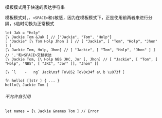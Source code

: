 模板模式用于快速的表达字符串

模板模式对`,`、`<SPACE>`和`$`敏感，因为在模板模式下，正是使用前两者来进行分隔，`$`临时切换为正常模式

```
let Jak = "Holp"
[\ Jackie Tom &Jak ] // ["Jackie", "Tom", "Holp"]
[ "Jackie" [\ Tom Holp Jhon ] ] // [ "Jackie", [ "Tom", "Holp", "Jhon" ] ]
[\ Jackie Tom, Holp, Jhon] // [ "Jackie", [ "Tom", "Holp", "Jhon" ] ]
// ','和<SPACE>交替表达
[\ Jackie Tom, [\ Holp NBS JKC, Jor ], Jhon] // [ "Jackie", [ "Tom", [ "Holp", "NBS", [ "JKC", "Jor" ]], "Jhon" ]]

[\ `l    -   ng` Jack\nsf To\052 To\0x34f a\ b \u073f ]

fn hello( []str ) { ... }
hello(\ Jackie Tom )
```

###### 不允许自引用

```
let names = [\ Jackie &names Tom ] // Error
```

